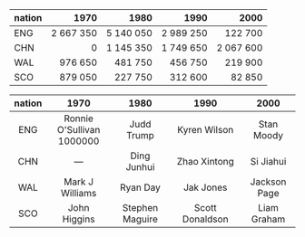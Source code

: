 |nation|1970|1980|1990|2000|
|:---|---:|---:|---:|---:|
|ENG|2&nbsp;667&nbsp;350|5 140 050|2 989 250|122 700|
|CHN|0|1 145 350|1 749 650|2 067 600|
|WAL|976 650|481 750|456 750|219 900|
|SCO|879 050|227 750|312 600|82 850|


|nation|1970|1980|1990|2000|
|:---:|:---:|:---:|:---:|:---:|
|ENG|Ronnie O'Sullivan<br/>1000000|Judd Trump|Kyren Wilson|Stan Moody|
|CHN|—|Ding Junhui|Zhao Xintong|Si Jiahui|
|WAL|Mark J Williams|Ryan Day|Jak Jones|Jackson Page|
|SCO|John Higgins|Stephen Maguire|Scott Donaldson|Liam Graham|